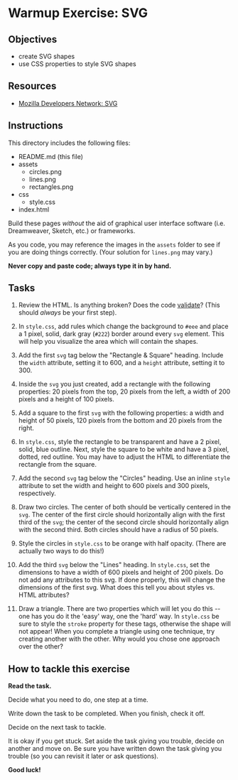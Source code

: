 # Warmup Exercise: SVG

## Objectives

- create SVG shapes
- use CSS properties to style SVG shapes


## Resources

- [Mozilla Developers Network: SVG](https://developer.mozilla.org/en-US/docs/Web/SVG)


## Instructions

This directory includes the following files:

- README.md (this file)
- assets
  - circles.png
  - lines.png
  - rectangles.png
- css
  - style.css
- index.html

Build these pages *without* the aid of graphical user interface software (i.e. Dreamweaver, Sketch, etc.) or frameworks.

As you code, you may reference the images in the `assets` folder to see if you are doing things correctly. (Your solution for `lines.png` may vary.)

**Never copy and paste code; always type it in by hand.**


## Tasks

1. Review the HTML. Is anything broken? Does the code [validate](http://validator.w3.org/)? (This should *always* be your first step).

2. In `style.css`, add rules which change the background to `#eee` and place a 1 pixel, solid, dark gray (`#222`) border around every `svg` element. This will help you visualize the area which will contain the shapes.

3. Add the first `svg` tag below the "Rectangle & Square" heading. Include the `width` attribute, setting it to 600, and a `height` attribute, setting it to 300.

4. Inside the `svg` you just created, add a rectangle with the following properties: 20 pixels from the top, 20 pixels from the left, a width of 200 pixels and a height of 100 pixels.

5. Add a square to the first `svg` with the following properties: a width and height of 50 pixels, 120 pixels from the bottom and 20 pixels from the right.

6. In `style.css`, style the rectangle to be transparent and have a 2 pixel, solid, blue outline. Next, style the square to be white and have a 3 pixel, dotted, red outline. You may have to adjust the HTML to differentiate the rectangle from the square.

7. Add the second `svg` tag below the "Circles" heading. Use an inline `style` attribute to set the width and height to 600 pixels and 300 pixels, respectively.

8. Draw two circles. The center of both should be vertically centered in the `svg`. The center of the first circle should horizontally align with the first third of the `svg`; the center of the second circle should horizontally align with the second third. Both circles should have a radius of 50 pixels.

9. Style the circles in `style.css` to be orange with half opacity. (There are actually two ways to do this!)

10. Add the third `svg` below the "Lines" heading. In `style.css`, set the dimensions to have a width of 600 pixels and height of 200 pixels. Do not add any attributes to this svg. If done properly, this will change the dimensions of the first svg. What does this tell you about styles vs. HTML attributes?

11. Draw a triangle. There are two properties which will let you do this -- one has you do it the 'easy' way, one the 'hard' way. In `style.css` be sure to style the `stroke` property for these tags, otherwise the shape will not appear! When you complete a triangle using one technique, try creating another with the other. Why would you chose one approach over the other?


## How to tackle this exercise

**Read the task.**

Decide what you need to do, one step at a time.

Write down the task to be completed. When you finish, check it off.

Decide on the next task to tackle.

It is okay if you get stuck. Set aside the task giving you trouble, decide on another and move on. Be sure you have written down the task giving you trouble (so you can revisit it later or ask questions).

**Good luck!**
